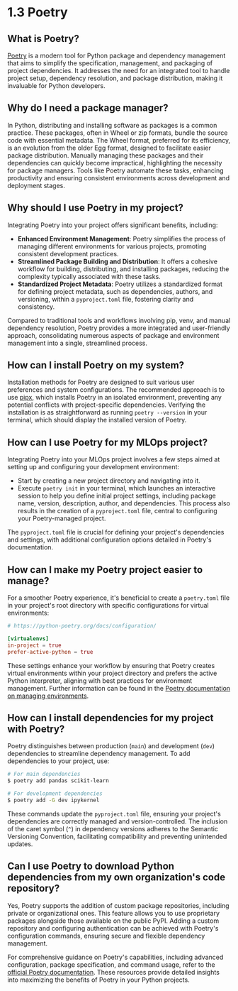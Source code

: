 # 1.3 Poetry

## What is Poetry?

[Poetry](https://python-poetry.org/) is a modern tool for Python package and dependency management that aims to simplify the specification, management, and packaging of project dependencies. It addresses the need for an integrated tool to handle project setup, dependency resolution, and package distribution, making it invaluable for Python developers.

## Why do I need a package manager?

In Python, distributing and installing software as packages is a common practice. These packages, often in Wheel or zip formats, bundle the source code with essential metadata. The Wheel format, preferred for its efficiency, is an evolution from the older Egg format, designed to facilitate easier package distribution. Manually managing these packages and their dependencies can quickly become impractical, highlighting the necessity for package managers. Tools like Poetry automate these tasks, enhancing productivity and ensuring consistent environments across development and deployment stages.

## Why should I use Poetry in my project?

Integrating Poetry into your project offers significant benefits, including:

- **Enhanced Environment Management**: Poetry simplifies the process of managing different environments for various projects, promoting consistent development practices.
- **Streamlined Package Building and Distribution**: It offers a cohesive workflow for building, distributing, and installing packages, reducing the complexity typically associated with these tasks.
- **Standardized Project Metadata**: Poetry utilizes a standardized format for defining project metadata, such as dependencies, authors, and versioning, within a `pyproject.toml` file, fostering clarity and consistency.

Compared to traditional tools and workflows involving pip, venv, and manual dependency resolution, Poetry provides a more integrated and user-friendly approach, consolidating numerous aspects of package and environment management into a single, streamlined process.

## How can I install Poetry on my system?

Installation methods for Poetry are designed to suit various user preferences and system configurations. The recommended approach is to use [pipx](https://python-poetry.org/docs/#installation), which installs Poetry in an isolated environment, preventing any potential conflicts with project-specific dependencies. Verifying the installation is as straightforward as running `poetry --version` in your terminal, which should display the installed version of Poetry.

## How can I use Poetry for my MLOps project?

Integrating Poetry into your MLOps project involves a few steps aimed at setting up and configuring your development environment:

- Start by creating a new project directory and navigating into it.
- Execute `poetry init` in your terminal, which launches an interactive session to help you define initial project settings, including package name, version, description, author, and dependencies. This process also results in the creation of a `pyproject.toml` file, central to configuring your Poetry-managed project.

The `pyproject.toml` file is crucial for defining your project's dependencies and settings, with additional configuration options detailed in Poetry's documentation.

## How can I make my Poetry project easier to manage?

For a smoother Poetry experience, it's beneficial to create a `poetry.toml` file in your project's root directory with specific configurations for virtual environments:

```toml
# https://python-poetry.org/docs/configuration/

[virtualenvs]
in-project = true
prefer-active-python = true
```

These settings enhance your workflow by ensuring that Poetry creates virtual environments within your project directory and prefers the active Python interpreter, aligning with best practices for environment management. Further information can be found in the [Poetry documentation on managing environments](https://python-poetry.org/docs/managing-environments/).

## How can I install dependencies for my project with Poetry?

Poetry distinguishes between production (`main`) and development (`dev`) dependencies to streamline dependency management. To add dependencies to your project, use:

```bash
# For main dependencies
$ poetry add pandas scikit-learn

# For development dependencies
$ poetry add -G dev ipykernel
```

These commands update the `pyproject.toml` file, ensuring your project's dependencies are correctly managed and version-controlled. The inclusion of the caret symbol (`^`) in dependency versions adheres to the Semantic Versioning Convention, facilitating compatibility and preventing unintended updates.

## Can I use Poetry to download Python dependencies from my own organization's code repository?

Yes, Poetry supports the addition of custom package repositories, including private or organizational ones. This feature allows you to use proprietary packages alongside those available on the public PyPI. Adding a custom repository and configuring authentication can be achieved with Poetry's configuration commands, ensuring secure and flexible dependency management.

For comprehensive guidance on Poetry's capabilities, including advanced configuration, package specification, and command usage, refer to the [official Poetry documentation](https://python-poetry.org/docs/). These resources provide detailed insights into maximizing the benefits of Poetry in your Python projects.